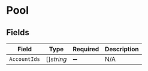 # Pool


## Fields

| Field              | Type               | Required           | Description        |
| ------------------ | ------------------ | ------------------ | ------------------ |
| `AccountIds`       | []*string*         | :heavy_minus_sign: | N/A                |
